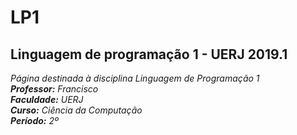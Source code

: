 <h1>LP1</h1>
<h2>Linguagem de programação 1 - UERJ 2019.1</h2>
   
<p> <em>Página destinada à disciplina Linguagem de Programação 1<em/> </br>
   <strong>Professor:</strong> Francisco </br>
   <strong>Faculdade:</strong> UERJ </br>
   <strong>Curso:</strong> Ciência da Computação</br>
    <strong>Período:</strong> 2º </br>
</p>


